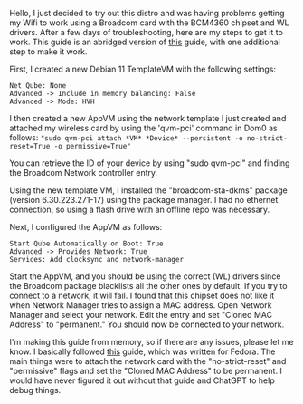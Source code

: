 Hello, I just decided to try out this distro and was having problems getting my Wifi to work using a Broadcom card with the BCM4360 chipset and WL drivers. After a few days of troubleshooting, here are my steps to get it to work. This guide is an abridged version of [this](https://forum.qubes-os.org/t/hcl-apple-macbook-pro-11-1/15944/15) guide, with one additional step to make it work.

First, I created a new Debian 11 TemplateVM with the following settings:
```
Net Qube: None
Advanced -> Include in memory balancing: False
Advanced -> Mode: HVH
```

I then created a new AppVM using the network template I just created and attached my wireless card by using the 'qvm-pci' command in Dom0 as follows:
`"sudo qvm-pci attach *VM* *Device* --persistent -o no-strict-reset=True -o permissive=True"`

You can retrieve the ID of your device by using "sudo qvm-pci" and finding the Broadcom Network controller entry.

Using the new template VM, I installed the "broadcom-sta-dkms" package (version 6.30.223.271-17) using the package manager. I had no ethernet connection, so using a flash drive with an offline repo was necessary.

Next, I configured the AppVM as follows:

```
Start Qube Automatically on Boot: True
Advanced -> Provides Network: True
Services: Add clocksync and network-manager
```

Start the AppVM, and you should be using the correct (WL) drivers since the Broadcom package blacklists all the other ones by default. If you try to connect to a network, it will fail. I found that this chipset does not like it when Network Manager tries to assign a MAC address. Open Network Manager and select your network. Edit the entry and set "Cloned MAC Address" to "permanent." You should now be connected to your network.

I'm making this guide from memory, so if there are any issues, please let me know. I basically followed [this](https://forum.qubes-os.org/t/hcl-apple-macbook-pro-11-1/15944/15) guide, which was written for Fedora. The main things were to attach the network card with the "no-strict-reset" and "permissive" flags and set the "Cloned MAC Address" to be permanent. I would have never figured it out without that guide and ChatGPT to help debug things.
